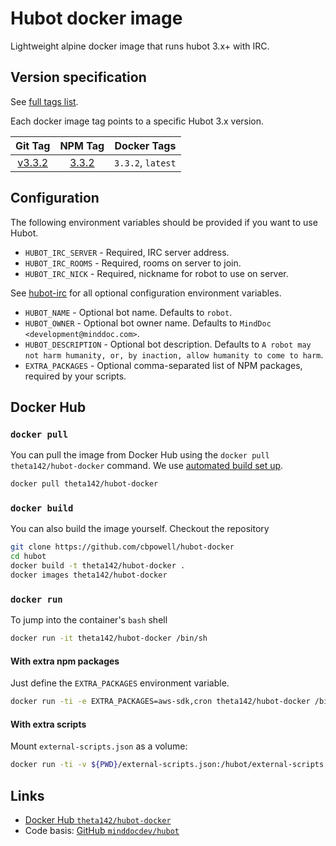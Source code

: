 # Hubot docker image

Lightweight alpine docker image that runs hubot 3.x+ with IRC.

## Version specification

See [full tags list](https://cloud.docker.com/u/minddocdev/repository/docker/minddocdev/hubot/tags).

Each docker image tag points to a specific Hubot 3.x version.

| Git Tag                                                        | NPM Tag                                              | Docker Tags       |
| :------------------------------------------------------------: |:----------------------------------------------------:| :----------------:|
| [v3.3.2](https://github.com/hubotio/hubot/releases/tag/v3.3.2) | [3.3.2](https://www.npmjs.com/package/hubot/v/3.3.2) | `3.3.2`, `latest` |

## Configuration

The following environment variables should be provided if you want to use Hubot.

* `HUBOT_IRC_SERVER` - Required, IRC server address.
* `HUBOT_IRC_ROOMS` - Required, rooms on server to join.
* `HUBOT_IRC_NICK` - Required, nickname for robot to use on server.

See [hubot-irc](https://github.com/nandub/hubot-irc#configuring-the-adapter) for all optional configuration environment variables.

* `HUBOT_NAME` - Optional bot name.
  Defaults to `robot`.
* `HUBOT_OWNER` - Optional bot owner name.
  Defaults to `MindDoc <development@minddoc.com>`.
* `HUBOT_DESCRIPTION` - Optional bot description.
  Defaults to `A robot may not harm humanity, or, by inaction, allow humanity to come to harm`.
* `EXTRA_PACKAGES` - Optional comma-separated list of NPM packages, required by your scripts.

## Docker Hub

### `docker pull`

You can pull the image from Docker Hub using the `docker pull theta142/hubot-docker` command.
We use [automated build set up](https://docs.docker.com/docker-hub/builds/#create-an-automated-build).

```sh
docker pull theta142/hubot-docker
```

### `docker build`

You can also build the image yourself. Checkout the repository

```sh
git clone https://github.com/cbpowell/hubot-docker
cd hubot
docker build -t theta142/hubot-docker .
docker images theta142/hubot-docker
```

### `docker run`

To jump into the container's `bash` shell

```sh
docker run -it theta142/hubot-docker /bin/sh
```

#### With extra npm packages

Just define the `EXTRA_PACKAGES` environment variable.

```sh
docker run -ti -e EXTRA_PACKAGES=aws-sdk,cron theta142/hubot-docker /bin/sh
```

#### With extra scripts

Mount `external-scripts.json` as a volume:

```sh
docker run -ti -v ${PWD}/external-scripts.json:/hubot/external-scripts.json theta142/hubot-docker /bin/sh
```

## Links

* [Docker Hub `theta142/hubot-docker`](https://hub.docker.com/r/theta142/hubot-docker)
* Code basis: [GitHub `minddocdev/hubot`](https://github.com/minddocdev/hubot)
